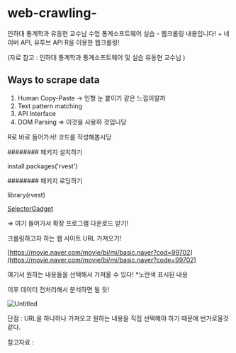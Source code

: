 # web-crawling-
인하대 통계학과 유동현 교수님 수업 통계소프트웨어 실습 - 웹크롤링 내용입니다! + 네이버 API, 유투브 API
R을 이용한 웹크롤링!

(자료 참고 : 인하대 통계학과 통계소프트웨어 및 실습 유동현 교수님 )

## **Ways to scrape data**

1. Human Copy-Paste → 인형 눈 붙이기 같은 느낌이랄까
2. Text pattern matching
3. API Interface 
4. DOM Parsing ⇒ 이것을 사용하 것입니당

R로 바로 들어가서! 코드를 작성해봅시당

######## 패키지 설치하기

install.packages('rvest')

######## 패키지 로딩하기

library(rvest)

[SelectorGadget](https://chrome.google.com/webstore/detail/selectorgadget/mhjhnkcfbdhnjickkkdbjoemdmbfginb/related)

⇒ 여기 들어가서 확장 프로그램 다운로드 받기!

크롤링하고자 하는 웹 사이트 URL 가져오기!

[https://movie.naver.com/movie/bi/mi/basic.naver?cod=99702](https://movie.naver.com/movie/bi/mi/basic.naver?code=99702)

여기서 원하는 내용들을 선택해서 가져올 수 있다! *노란색 표시된 내용

이후 데이터 전처리해서 분석하면 될 듯!

![Untitled](https://s3-us-west-2.amazonaws.com/secure.notion-static.com/c6a8ee6d-4f80-47d6-825b-bcea51a0525c/Untitled.png)

단점 : URL을 하나하나 가져오고 원하는 내용을 직접 선택해야 하기 때문에 번거로울것 같다. 

참고자료 :

[](https://www.analyticsvidhya.com/blog/2017/03/beginners-guide-on-web-scraping-in-r-using-rvest-with-hands-on-knowledge/)
